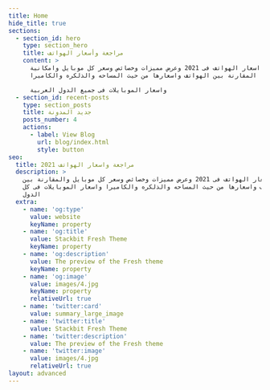 ```yaml
---
title: Home
hide_title: true
sections:
  - section_id: hero
    type: section_hero
    title: مراجعة وأسعار الهواتف
    content: >
      مراجعة اسعار الهواتف فى 2021 وعرض مميزات وخصائص وسعر كل موبايل وامكانية
      المقارنة بين الهواتف واسعارها من حيث المساحه والذلكره والكاميرا 

      واسعار الموبايلات فى جميع الدول العربية
  - section_id: recent-posts
    type: section_posts
    title: جديد المدونة
    posts_number: 4
    actions:
      - label: View Blog
        url: blog/index.html
        style: button
seo:
  title: مراجعة واسعار الهواتف 2021
  description: >
    مراجعة اسعار الهواتف فى 2021 وعرض مميزات وخصائص وسعر كل موبايل والمقارنة بين
    الهواتف واسعارها من حيث المساحه والذلكره والكاميرا واسعار الموبايلات فى كل
    الدول
  extra:
    - name: 'og:type'
      value: website
      keyName: property
    - name: 'og:title'
      value: Stackbit Fresh Theme
      keyName: property
    - name: 'og:description'
      value: The preview of the Fresh theme
      keyName: property
    - name: 'og:image'
      value: images/4.jpg
      keyName: property
      relativeUrl: true
    - name: 'twitter:card'
      value: summary_large_image
    - name: 'twitter:title'
      value: Stackbit Fresh Theme
    - name: 'twitter:description'
      value: The preview of the Fresh theme
    - name: 'twitter:image'
      value: images/4.jpg
      relativeUrl: true
layout: advanced
---
```

